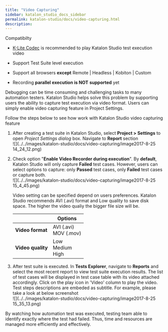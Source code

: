 ```yaml
---
title: "Video Capturing" 
sidebar: katalon_studio_docs_sidebar
permalink: katalon-studio/docs/video-capturing.html 
description: 
---
```

Compatibilty

*   [K-Lite Codec](https://www.codecguide.com/download_kl.htm) is recommended to play Katalon Studio test execution video
*   Support Test Suite level execution
*   Support all browsers **except** Remote | Headless | Kobiton | Custom

*   Recording **parallel execution is NOT** **supported** yet
    

Debugging can be time consuming and challenging tasks to many automation testers. Katalon Studio helps solve this problem by supporting users the ability to capture test execution via video format. Users can simply enable video capturing feature in Project Settings.

Follow the steps below to see how work with Katalon Studio video capturing feature

1.  After creating a test suite in Katalon Studio, select **Project > Settings** to open _Project Settings dialog_ box. Navigate to **Report** section  
    ![](../../images/katalon-studio/docs/video-capturing/image2017-8-25 14_24_12.png)  
      
    
2.  Check option "**Enable Video Recorder during execution**". By **default**, Katalon Studio will only capture **Failed** test cases. However, users can select options to capture: only **Passed** test cases, only **Failed** test cases or capture both.  
    ![](../../images/katalon-studio/docs/video-capturing/image2017-8-25 15_4_45.png)  
      
    
    Video setting can be specified depend on users preferences. Katalon Studio recommends AVI (.avi) format and Low quality to save disk space. The higher the video qualiy the bigger file size will be.
    
    <table class="" style="table-layout: fixed;"><thead><tr><th class="" style="">&nbsp;</th><th class="" style="">Options</th></tr></thead><tbody class="" style=""><tr class="" style=""><td class="" style=""><strong class="" style="">Video format</strong></td><td class="" style="">AVI (.avi)<br class="" style="">MOV (.mov)</td></tr><tr class="" style=""><td class="" colspan="1" style=""><strong class="" style="">Video quality</strong></td><td class="" colspan="1" style="">Low<br class="" style="">Medium<br class="" style="">High</td></tr></tbody></table>
    
      
      
    
3.  After test suite is executed. In **Tests Explorer**, navigate to **Reports** and select the most recent report to view test suite execution results. The list of test cases will be displayed in test case table with its video attached accordingly. Click on the play icon in 'Video' column to play the video. Test steps descriptions are embeded as subtitle. For example, please take a look at below screenshot  
    ![](../../images/katalon-studio/docs/video-capturing/image2017-8-25 15_35_13.png)

By watching how automation test was executed, testing team able to identify exactly where the test had failed. Thus, time and resources are managed more efficiently and effectively.